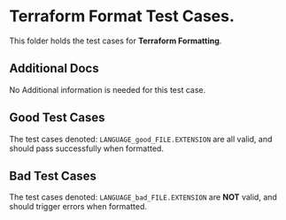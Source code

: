 # Terraform Format Test Cases.

This folder holds the test cases for **Terraform Formatting**.

## Additional Docs

No Additional information is needed for this test case.

## Good Test Cases

The test cases denoted: `LANGUAGE_good_FILE.EXTENSION` are all valid, and should pass successfully when formatted.

## Bad Test Cases

The test cases denoted: `LANGUAGE_bad_FILE.EXTENSION` are **NOT** valid, and should trigger errors when formatted.
